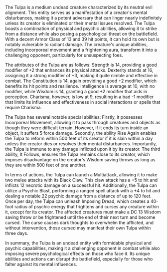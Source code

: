 The Tulpa is a medium undead creature characterized by its neutral evil alignment. This entity serves as a manifestation of a creator's mental disturbances, making it a potent adversary that can linger nearly indefinitely unless its creator is eliminated or their mental issues resolved. The Tulpa boasts a combination of physical and psychic abilities, allowing it to strike from a distance while also posing a psychological threat on the battlefield. With a decent Armor Class of 13 and 39 hit points, it can hold its own but is notably vulnerable to radiant damage. The creature's unique abilities, including incorporeal movement and a frightening aura, transform it into a challenging opponent, particularly for unsuspecting foes.

The attributes of the Tulpa are as follows: Strength is 14, providing a good modifier of +2 that enhances its physical attacks. Dexterity stands at 16, assigning it a strong modifier of +3, making it quite nimble and effective in combat. The Constitution is 14, again providing a good +2 modifier, which benefits its hit points and resilience. Intelligence is average at 10, with no modifier, while Wisdom is 14, granting a good +2 modifier that aids in perception. Charisma, however, is low at 9, resulting in a bad -1 modifier that limits its influence and effectiveness in social interactions or spells that require Charisma.

The Tulpa has several notable special abilities: Firstly, it possesses Incorporeal Movement, allowing it to pass through creatures and objects as though they were difficult terrain. However, if it ends its turn inside an object, it suffers 5 force damage. Secondly, the ability Rise Again enables the Tulpa to reform within 500 feet of its creator if it is slain within a day unless the creator dies or resolves their mental disturbances. Importantly, the Tulpa is immune to any damage inflicted upon it by its creator. The third ability, It Follows, ensures the Tulpa remains close to its creator, which imposes disadvantage on the creator's Wisdom saving throws as long as they are within 500 feet of one another.

In terms of actions, the Tulpa can launch a Multiattack, allowing it to make two melee attacks with its Black Claw. This claw attack has a +5 to hit and inflicts 12 necrotic damage on a successful hit. Additionally, the Tulpa can utilize a Psychic Blast, performing a ranged spell attack with a +4 to hit and dealing a notable 22 psychic damage from a distance of up to 120 feet. Once per day, the Tulpa can unleash Imposing Dread, which creates a 40-foot radius of psychic energy that frightens and curses any creature within it, except for its creator. The affected creatures must make a DC 13 Wisdom saving throw or be frightened until the end of their next turn and become cursed. The curse causes dark thoughts to overwhelm the afflicted, and without intervention, those cursed may manifest their own Tulpa within three days.

In summary, the Tulpa is an undead entity with formidable physical and psychic capabilities, making it a challenging opponent in combat while also imposing severe psychological effects on those who face it. Its unique abilities and actions can disrupt the battlefield, especially for those who falter against its mental influences.